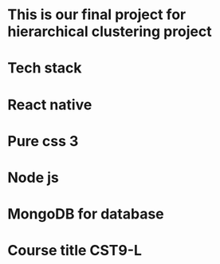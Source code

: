 # This is our final project for hierarchical clustering project
# Tech stack 
# React native 
# Pure css 3
# Node js
# MongoDB for database

# Course title CST9-L
